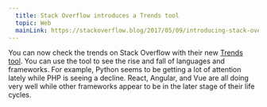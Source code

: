 ```yaml
---
  title: Stack Overflow introduces a Trends tool
  topic: Web
  mainLink: https://stackoverflow.blog/2017/05/09/introducing-stack-overflow-trends/
---
```


You can now check the trends on Stack Overflow with their new [Trends tool](https://insights.stackoverflow.com/trends).
You can use the tool to see the rise and fall of languages and frameworks. 
For example, Python seems to be getting a lot of attention lately while PHP is seeing a decline. 
React, Angular, and Vue are all doing very well while other frameworks appear to be in the later stage of their life cycles.

